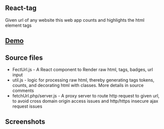 ## React-tag
Given url of any website this web app counts and highlights the html element tags

## [Demo](http://shankscript.me/react-tag/)

## Source files
- FectUrl.js - A React component to Render raw html, tags, badges, url input
- util.js - logic for processing raw html, thereby generating tags tokens, counts, and decorating html with classes. More details in source comments
- fetchUrl.php/server.js - A proxy server to route http request to given url, to avoid cross domain origin access issues and http/https insecure ajax request issues

## Screenshots

